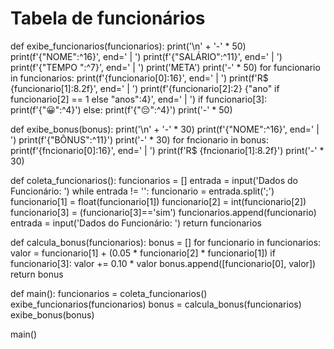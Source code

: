 # Tabela de funcionários
def exibe_funcionarios(funcionarios):
    print('\n' + '-' * 50)
    print(f'{"NOME":^16}', end=' | ')
    print(f'{"SALÁRIO":^11}', end=' | ')
    print(f'{"TEMPO ":^7}', end=' | ')
    print('META')
    print('-' * 50)
    for funcionario in funcionarios:
        print(f'{funcionario[0]:16}', end=' | ')
        print(f'R$ {funcionario[1]:8.2f}', end=' | ')
        print(f'{funcionario[2]:2} {"ano" if funcionario[2] == 1 else "anos":4}', end=' | ')
        if funcionario[3]:
            print(f'{"😀":^4}')
        else:
            print(f'{"😔":^4}')
    print('-' * 50)

def exibe_bonus(bonus):
    print('\n' + '-' * 30)
    print(f'{"NOME":^16}', end=' | ')
    print(f'{"BÔNUS":^11}')
    print('-' * 30)
    for fncionario in bonus:
        print(f'{fncionario[0]:16}', end=' | ')
        print(f'R$ {fncionario[1]:8.2f}')
    print('-' * 30)

def coleta_funcionarios():
    funcionarios = []
    entrada = input('Dados do Funcionário: ')
    while entrada != '':
        funcionario = entrada.split(';')
        funcionario[1] = float(funcionario[1])
        funcionario[2] = int(funcionario[2])
        funcionario[3] = (funcionario[3]=='sim')
        funcionarios.append(funcionario)
        entrada = input('Dados do Funcionário: ')
    return funcionarios

def calcula_bonus(funcionarios):
    bonus = []
    for funcionario in funcionarios:
        valor = funcionario[1] + (0.05 * funcionario[2] * funcionario[1])
        if funcionario[3]:
            valor += 0.10 * valor
        bonus.append([funcionario[0], valor])
    return bonus

def main():
    funcionarios = coleta_funcionarios()
    exibe_funcionarios(funcionarios)
    bonus = calcula_bonus(funcionarios)
    exibe_bonus(bonus)

main()
